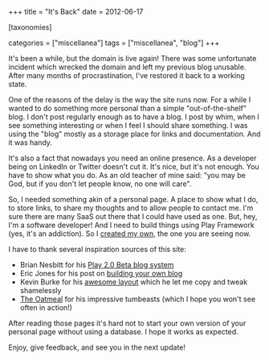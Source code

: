 +++
title = "It's Back"
date = 2012-06-17

[taxonomies]

categories = ["miscellanea"]
tags = ["miscellanea", "blog"]
+++

It's been a while, but the domain is live again! There was some unfortunate incident which wrecked the domain and left my previous blog unusable. After many months of procrastination, I've restored it back to a working state.

<!-- more -->

One of the reasons of the delay is the way the site runs now. For a while I wanted to do something more personal than a simple "out-of-the-shelf" blog. I don't post regularly enough as to have a blog. I post by whim, when I see something interesting or when I feel I should share something. I was using the "blog" mostly as a storage place for links and documentation. And it was handy.

It's also a fact that nowadays you need an online presence. As a developer being on LinkedIn or Twitter doesn't cut it. It's nice, but it's not enough. You have to show what you do. As an old teacher of mine said: "you may be God, but if you don't let people know, no one will care".

So, I needed something akin of a personal page. A place to show what I do, to store links, to share my thoughts and to allow people to contact me. I'm sure there are many SaaS out there that I could have used as one. But, hey, I'm a software developer! And I need to build things using Play Framework (yes, it's an addiction). So I [created my own][1], the one you are seeing now.

I have to thank several inspiration sources of this site:

+ Brian Nesbitt for his [Play 2.0 Beta blog system][3]
+ Eric Jones for his post on [building your own blog][5]
+ Kevin Burke for his [awesome layout][6] which he let me copy and tweak shamelessly
+ [The Oatmeal][8] for his impressive tumbeasts (which I hope you won't see often in action!)

After reading those pages it's hard not to start your own version of your personal page without using a database. I hope it works as expected.

Enjoy, give feedback, and see you in the next update!

  [1]: https://github.com/pvillega/personal-page
  [3]: http://nesbot.com/2011/11/22/now-running-on-play-2-beta
  [5]: http://erjjones.github.com/blog/How-I-built-my-blog-in-one-day/
  [6]: http://kev.inburke.com/
  [8]: http://theoatmeal.com/
